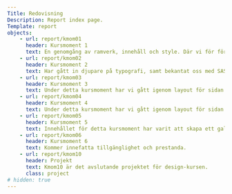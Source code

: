 ```yaml
---
Title: Redovisning
Description: Report index page.
Template: report
objects:
    - url: report/kmom01
      header: Kursmoment 1
      text: En genomgång av ramverk, innehåll och style. Där vi för första gången bekantat oss med pico.
    - url: report/kmom02
      header: Kursmoment 2
      text: Har gått in djupare på typografi, samt bekantat oss med SASS samt nmp och node.
    - url: report/kmom03
      header: Kursmoment 3
      text: Under detta kursmoment har vi gått igenom layout för sidan närmare. Det innefattar i huvudsak flexbox och grid och då för raport-sidan samt start-sidan.
    - url: report/kmom04
      header: Kursmoment 4
      text: Under detta kursmoment har vi gått igenom layout för sidan närmare. Det innefattar i huvudsak flexbox och grid och då för raport-sidan samt start-sidan.
    - url: report/kmom05
      header: Kursmoment 5
      text: Innehållet för detta kursmoment har varit att skapa ett galleri, jobba med bilder och video i korrekt format samt analyserat webbplatsers laddningstider.
    - url: report/kmom06
      header: Kursmoment 6
      text: Kommer innefatta tillgänglighet och prestanda.
    - url: report/kmom10
      header: Projekt
      text: Kmom10 är det avslutande projektet för design-kursen.
      class: project
# hidden: true
---
```

